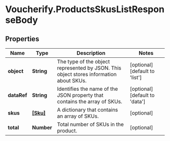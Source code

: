 # Voucherify.ProductsSkusListResponseBody

## Properties

Name | Type | Description | Notes
------------ | ------------- | ------------- | -------------
**object** | **String** | The type of the object represented by JSON. This object stores information about SKUs. | [optional] [default to &#39;list&#39;]
**dataRef** | **String** | Identifies the name of the JSON property that contains the array of SKUs. | [optional] [default to &#39;data&#39;]
**skus** | [**[Sku]**](Sku.md) | A dictionary that contains an array of SKUs. | [optional] 
**total** | **Number** | Total number of SKUs in the product. | [optional] 


